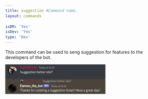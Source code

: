 ```yaml
---
title: suggestion #Command name.
layout: commands

isDM: 'Yes'
isDev: 'Yes' 
type: 'Dev'
---
```


This command can be used to seng suggestion for features to the developers of the bot.

![Example of the command](/assets/Commands/suggestion.png "Example of the command")